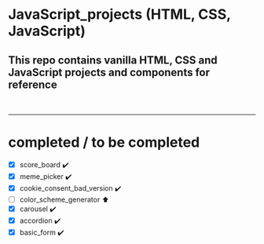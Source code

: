 # JavaScript_projects (HTML, CSS, JavaScript)

## This repo contains vanilla HTML, CSS and JavaScript projects and components for reference

<br/><hr>

# completed / to be completed

- [x] score_board :heavy_check_mark:
- [x] meme_picker :heavy_check_mark:
- [x] cookie_consent_bad_version :heavy_check_mark:
- [ ] color_scheme_generator :arrow_up:
- [x] carousel :heavy_check_mark:
- [x] accordion :heavy_check_mark:
- [x] basic_form :heavy_check_mark:
